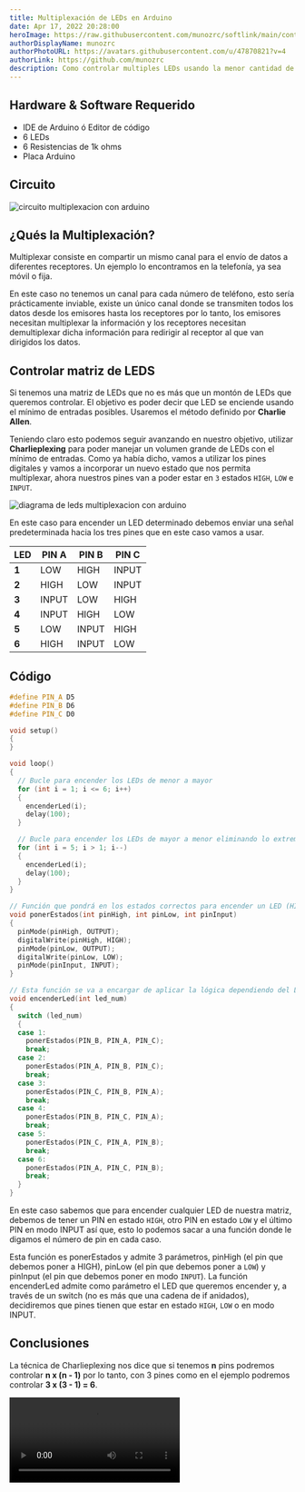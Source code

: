 ```yaml
---
title: Multiplexación de LEDs en Arduino
date: Apr 17, 2022 20:28:00
heroImage: https://raw.githubusercontent.com/munozrc/softlink/main/content/posts/multiplexacion-de-leds-en-arduino/vishnu-mohanan.jpg
authorDisplayName: munozrc
authorPhotoURL: https://avatars.githubusercontent.com/u/47870821?v=4
authorLink: https://github.com/munozrc
description: Como controlar multiples LEDs usando la menor cantidad de pines con Arduino
---
```


## Hardware & Software Requerido

- IDE de Arduino ó Editor de código
- 6 LEDs
- 6 Resistencias de 1k ohms
- Placa Arduino

## Circuito

![circuito multiplexacion con arduino](https://raw.githubusercontent.com/munozrc/softlink/main/content/posts/multiplexacion-de-leds-en-arduino/diagrama-multiplexacion.jpg)

## ¿Qués la Multiplexación?

Multiplexar consiste en compartir un mismo canal para el envío de datos a diferentes receptores. Un ejemplo lo encontramos en la telefonía, ya sea móvil o fija.

En este caso no tenemos un canal para cada número de teléfono, esto sería prácticamente inviable, existe un único canal donde se transmiten todos los datos desde los emisores hasta los receptores por lo tanto, los emisores necesitan multiplexar la información y los receptores necesitan demultiplexar dicha información para redirigir al receptor al que van dirigidos los datos.

## Controlar matriz de LEDS

Si tenemos una matriz de LEDs que no es más que un montón de LEDs que queremos controlar. El objetivo es poder decir que LED se enciende usando el mínimo de entradas posibles. Usaremos el método definido por **Charlie Allen**.

Teniendo claro esto podemos seguir avanzando en nuestro objetivo, utilizar **Charlieplexing** para poder manejar un volumen grande de LEDs con el mínimo de entradas. Como ya había dicho, vamos a utilizar los pines digitales y vamos a incorporar un nuevo estado que nos permita multiplexar, ahora nuestros pines van a poder estar en `3` estados `HIGH`, `LOW` e `INPUT`.

![diagrama de leds multiplexacion con arduino](https://raw.githubusercontent.com/munozrc/softlink/main/content/posts/multiplexacion-de-leds-en-arduino/charlie-plexing.jpg)

En este caso para encender un LED determinado debemos enviar una señal predeterminada hacia los tres pines que en este caso vamos a usar.

| LED         | PIN A       | PIN B       | PIN C       |
| ----------- | ----------- | ----------- | ----------- |
| **1**       | LOW         | HIGH        | INPUT       |
| **2**       | HIGH        | LOW         | INPUT       |
| **3**       | INPUT       | LOW         | HIGH        |
| **4**       | INPUT       | HIGH        | LOW         |
| **5**       | LOW         | INPUT       | HIGH        |
| **6**       | HIGH        | INPUT       | LOW         |

## Código

```cpp
#define PIN_A D5
#define PIN_B D6
#define PIN_C D0

void setup()
{
}

void loop()
{
  // Bucle para encender los LEDs de menor a mayor
  for (int i = 1; i <= 6; i++)
  {
    encenderLed(i);
    delay(100);
  }

  // Bucle para encender los LEDs de mayor a menor eliminando lo extremos
  for (int i = 5; i > 1; i--)
  {
    encenderLed(i);
    delay(100);
  }
}

// Función que pondrá en los estados correctos para encender un LED (HIGH, LOW e INPUT)
void ponerEstados(int pinHigh, int pinLow, int pinInput)
{
  pinMode(pinHigh, OUTPUT);
  digitalWrite(pinHigh, HIGH);
  pinMode(pinLow, OUTPUT);
  digitalWrite(pinLow, LOW);
  pinMode(pinInput, INPUT);
}

// Esta función se va a encargar de aplicar la lógica dependiendo del LED que queramos encender
void encenderLed(int led_num)
{
  switch (led_num)
  {
  case 1:
    ponerEstados(PIN_B, PIN_A, PIN_C);
    break;
  case 2:
    ponerEstados(PIN_A, PIN_B, PIN_C);
    break;
  case 3:
    ponerEstados(PIN_C, PIN_B, PIN_A);
    break;
  case 4:
    ponerEstados(PIN_B, PIN_C, PIN_A);
    break;
  case 5:
    ponerEstados(PIN_C, PIN_A, PIN_B);
    break;
  case 6:
    ponerEstados(PIN_A, PIN_C, PIN_B);
    break;
  }
}
```

En este caso sabemos que para encender cualquier LED de nuestra matriz, debemos de tener un PIN en estado `HIGH`, otro PIN en estado `LOW` y el último PIN en modo INPUT así que, esto lo podemos sacar a una función donde le digamos el número de pin en cada caso.

Esta función es ponerEstados y admite 3 parámetros, pinHigh (el pin que debemos poner a HIGH), pinLow (el pin que debemos poner a `LOW`) y pinInput (el pin que debemos poner en modo `INPUT`). La función encenderLed admite como parámetro el LED que queremos encender y, a través de un switch (no es más que una cadena de if anidados), decidiremos que pines tienen que estar en estado `HIGH`, `LOW` o en modo INPUT.

## Conclusiones

La técnica de Charlieplexing nos dice que si tenemos **n** pins podremos controlar  **n x (n - 1)** por lo tanto, con 3 pines como en el ejemplo podremos controlar **3 x (3 - 1) = 6**.

<video src="https://cdn.discordapp.com/attachments/692177227571527721/965443331880525844/VID_20220413_124600499.mp4" controls></video>